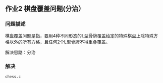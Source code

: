## 作业2 棋盘覆盖问题(分治）
### 问题描述
棋盘覆盖问题是指，要用4种不同形态的L型骨牌覆盖给定的特殊棋盘上除特殊方格以外的所有方格，且任何2个L型骨牌不得重叠覆盖。

解决思路：分治

### 解决

    chess.c
